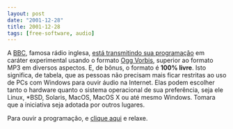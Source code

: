 ```yaml
---
layout: post
date: "2001-12-28"
title: 2001-12-28
tags: [free-software, audio]
---
```

A [BBC](http://www.bbc.co.uk/), famosa rádio inglesa,
[está transmitindo sua programação](http://support.bbc.co.uk/ogg/)
em caráter experimental usando o formato
[Ogg Vorbis](http://www.vorbis.com/faq.psp), superior ao formato
MP3 em diversos aspectos. E, de bônus, o formato é **100% livre**.
Isto significa, de tabela, que as pessoas não precisam mais ficar
restritas ao uso de PCs com Windows para ouvir áudio na Internet.
Elas podem escolher tanto o hardware quanto o sistema operacional
de sua preferência, seja ele Linux, \*BSD, Solaris, MacOS, MacOS X
ou até mesmo Windows. Tomara que a iniciativa seja adotada por
outros lugares.

Para ouvir a programação, e
[clique aqui](http://support.bbc.co.uk/ogg/) e relaxe.


